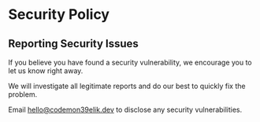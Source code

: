 # Security Policy

## Reporting Security Issues

If you believe you have found a security vulnerability, we encourage you to let us know right away.

We will investigate all legitimate reports and do our best to quickly fix the problem.

Email hello@codemon39elik.dev to disclose any security vulnerabilities.
